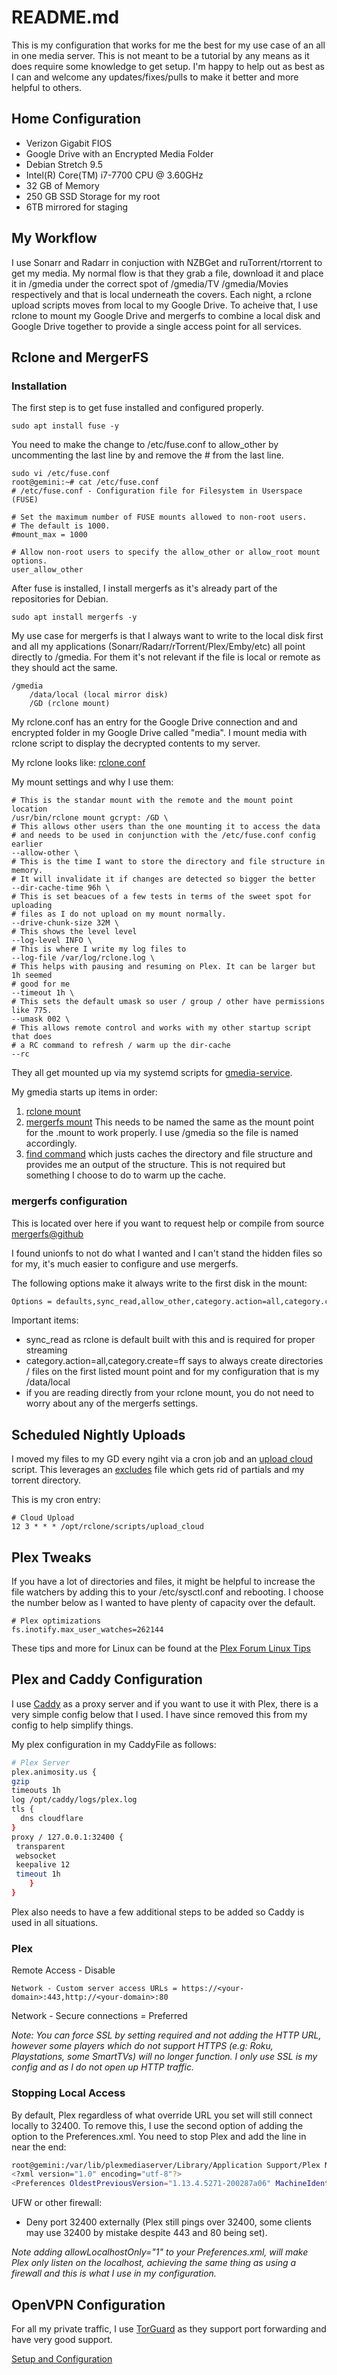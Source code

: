# README.md

This is my configuration that works for me the best for my use case of an all in one media server. This is not meant to be a tutorial by any means as it does require some knowledge to get setup. I'm happy to help out as best as I can and welcome any updates/fixes/pulls to make it better and more helpful to others.

## Home Configuration

- Verizon Gigabit FIOS
- Google Drive with an Encrypted Media Folder
- Debian Stretch 9.5
- Intel(R) Core(TM) i7-7700 CPU @ 3.60GHz
- 32 GB of Memory
- 250 GB SSD Storage for my root
- 6TB mirrored for staging

## My Workflow

I use Sonarr and Radarr in conjuction with NZBGet and ruTorrent/rtorrent to get my media. My normal flow is that they grab a file, download it and place it in /gmedia under the correct spot of /gmedia/TV /gmedia/Movies respectively and that is local underneath the covers. Each night, a rclone upload scripts moves from local to my Google Drive.  To acheive that, I use rclone to mount my Google Drive and mergerfs to combine a local disk and Google Drive together to provide a single access point for all services.

## Rclone and MergerFS

### Installation

The first step is to get fuse installed and configured properly.

	sudo apt install fuse -y
	
You need to make the change to /etc/fuse.conf to allow_other by uncommenting the last line by and remove the # from the last line.

	sudo vi /etc/fuse.conf
	root@gemini:~# cat /etc/fuse.conf
	# /etc/fuse.conf - Configuration file for Filesystem in Userspace (FUSE)
	
	# Set the maximum number of FUSE mounts allowed to non-root users.
	# The default is 1000.
	#mount_max = 1000

	# Allow non-root users to specify the allow_other or allow_root mount options.
	user_allow_other
	
After fuse is installed, I install mergerfs as it's already part of the repositories for Debian.

	sudo apt install mergerfs -y

My use case for mergerfs is that I always want to write to the local disk first and all my applications (Sonarr/Radarr/rTorrent/Plex/Emby/etc) all point directly to /gmedia. For them it's not relevant if the file is local or remote as they should act the same.

  	/gmedia
        /data/local (local mirror disk)
        /GD (rclone mount)
  

My rclone.conf has an entry for the Google Drive connection and and encrypted folder in my Google Drive called "media". I mount media with rclone script to display the decrypted contents to my server. 

My rclone looks like: [rclone.conf](https://github.com/animosity22/homescripts/blob/master/rclone.conf)

My mount settings and why I use them:

```
# This is the standar mount with the remote and the mount point location
/usr/bin/rclone mount gcrypt: /GD \
# This allows other users than the one mounting it to access the data
# and needs to be used in conjunction with the /etc/fuse.conf config earlier
--allow-other \
# This is the time I want to store the directory and file structure in memory.
# It will invalidate it if changes are detected so bigger the better
--dir-cache-time 96h \
# This is set beacues of a few tests in terms of the sweet spot for uploading
# files as I do not upload on my mount normally.
--drive-chunk-size 32M \
# This shows the level level
--log-level INFO \
# This is where I write my log files to
--log-file /var/log/rclone.log \
# This helps with pausing and resuming on Plex. It can be larger but 1h seemed
# good for me
--timeout 1h \
# This sets the default umask so user / group / other have permissions like 775.
--umask 002 \
# This allows remote control and works with my other startup script that does
# a RC command to refresh / warm up the dir-cache
--rc
```

They all get mounted up via my systemd scripts for [gmedia-service](https://github.com/animosity22/homescripts/blob/master/rclone-systemd/gmedia.service).

My gmedia starts up items in order:
1) [rclone mount](https://github.com/animosity22/homescripts/blob/master/rclone-systemd/gmedia-rclone.service)
2) [mergerfs mount](https://github.com/animosity22/homescripts/blob/master/rclone-systemd/gmedia.mount) This needs to be named the same as the mount point for the .mount to work properly. I use /gmedia so the file is named accordingly.
3) [find command](https://github.com/animosity22/homescripts/blob/master/rclone-systemd/gmedia-find.service) which justs caches the directory and file structure and provides me an output of the structure. This is not required but something I choose to do to warm up the cache.


### mergerfs configuration
This is located over here if you want to request help or compile from source [mergerfs@github](https://github.com/trapexit/mergerfs)

I found unionfs to not do what I wanted and I can't stand the hidden files so for my, it's much easier to configure and use mergerfs.

The following options make it always write to the first disk in the mount:

```bash
Options = defaults,sync_read,allow_other,category.action=all,category.create=ff
```

Important items:

- sync_read as rclone is default built with this and is required for proper streaming
- category.action=all,category.create=ff says to always create directories / files on the first listed mount point and for my configuration that is my /data/local
- if you are reading directly from your rclone mount, you do not need to worry about any of the mergerfs settings.

## Scheduled Nightly Uploads

I moved my files to my GD every ngiht via a cron job and an [upload cloud](https://github.com/animosity22/homescripts/blob/master/scripts/upload_cloud) script. This leverages an [excludes](https://github.com/animosity22/homescripts/blob/master/scripts/excludes) file which gets rid of partials and my torrent directory.

This is my cron entry:

```
# Cloud Upload
12 3 * * * /opt/rclone/scripts/upload_cloud
```

## Plex Tweaks
If you have a lot of directories and files, it might be helpful to increase the file watchers by adding this to your /etc/sysctl.conf and rebooting. I choose the number below as I wanted to have plenty of capacity over the default.

```
# Plex optimizations
fs.inotify.max_user_watches=262144
```

These tips and more for Linux can be found at the [Plex Forum Linux Tips](https://forums.plex.tv/t/linux-tips/276247)

## Plex and Caddy Configuration

I use [Caddy](https://github.com/mholt/caddy) as a proxy server and if you want to use it with Plex, there is a very simple config below that I used. I have since removed this from my config to help simplify things.

My plex configuration in my CaddyFile as follows:

```bash
# Plex Server
plex.animosity.us {
gzip
timeouts 1h
log /opt/caddy/logs/plex.log
tls {
  dns cloudflare
}
proxy / 127.0.0.1:32400 {
 transparent
 websocket
 keepalive 12
 timeout 1h
    }
}
```

Plex also needs to have a few additional steps to be added so Caddy is used in all situations.

### Plex

Remote Access - Disable

```
Network - Custom server access URLs = https://<your-domain>:443,http://<your-domain>:80
```
Network - Secure connections = Preferred

<i>Note: You can force SSL by setting required and not adding the HTTP URL, however some players which do not support HTTPS (e.g: Roku, Playstations, some SmartTVs) will no longer function. I only use SSL is my config and as I do not open up HTTP traffic. </i>

### Stopping Local Access
By default, Plex regardless of what override URL you set will still connect locally to 32400. To remove this, I use the second option of adding the option to the Preferences.xml. You need to stop Plex and add the line in near the end:

```bash
root@gemini:/var/lib/plexmediaserver/Library/Application Support/Plex Media Server# cat Preferences.xml
<?xml version="1.0" encoding="utf-8"?>
<Preferences OldestPreviousVersion="1.13.4.5271-200287a06" MachineIdentifier="4db8417f-c3c2-4aa8-96c4-267d0f4fa178" ProcessedMachineIdentifier="a2e448111539e64c746631ba21086e1951ed562f" AnonymousMachineIdentifier="5c03f573-ee73-4eaf-b15f-58743c756e78" GracenoteUser="WEcxAw1bZBMXkcb1506EOLokpBFOs7KyKYk3LnjfXyrpkYP4cBa8XPfV4w3Fy4syy0tv8UGntq6kn5kXBFayLnqwpafDPn2CK/fyMeAb/+EB3CAL2vD4CJxns1VwCa7ZM5jUXUiNZMHr9akNP/hAoGePyqJiAS5qLy8D5+dd+K10XJTB8DvXo2VtXIsN5gxeAKGw" MetricsEpoch="1" AcceptedEULA="1" FriendlyName="gemini" PublishServerOnPlexOnlineKey="0" PlexOnlineToken="d59epUrszcRB5HbUy7qs" PlexOnlineUsername="animosity022" PlexOnlineMail="earl.texter@gmail.com" LastAutomaticMappedPort="28408" CertificateVersion="2" PubSubServer="172.104.24.90" PubSubServerRegion="ewr" PubSubServerPing="51" ManualPortMappingMode="1" logDebug="0" ButlerUpdateChannel="8" FSEventLibraryPartialScanEnabled="1" LanNetworksBandwidth="192.168.1.0/24,127.0.0.1" allowedNetworks="192.168.1.99" secureConnections="1" TranscoderThrottleBuffer="600" HardwareAcceleratedCodecs="1" DlnaEnabled="0" ButlerDatabaseBackupPath="/data/backups/plexdb" ButlerTaskDeepMediaAnalysis="0" ButlerTaskGenerateAutoTags="0" ButlerTaskRefreshEpgGuides="0" ButlerTaskRefreshLibraries="1" ButlerTaskRefreshPeriodicMetadata="0" ButlerTaskReverseGeocode="0" LanguageInCloud="1" GenerateChapterThumbBehavior="never" LoudnessAnalysisBehavior="never" ScannerLowPriority="1" ScheduledLibraryUpdateInterval="21600" ScheduledLibraryUpdatesEnabled="1" autoEmptyTrash="0" ButlerEndHour="6" ButlerStartHour="2" customConnections="https://plex.animosity.us:443" CloudSyncNeedsUpdate="0" DlnaReportTimeline="0" CinemaTrailersFromLibrary="0" ButlerTaskUpgradeMediaAnalysis="0" FSEventLibraryUpdatesEnabled="0" ServerBindInterface="enp2s0" TreatWanIpAsLocal="0" GdmEnabled="0" BackgroundQueueIdlePaused="0" OnDeckWindow="8" LogVerbose="0" logTokens="0" allowLocalhostOnly="1" ManualPortMappingPort="443" GenerateBIFBehavior="asap" TranscoderTempDirectory=""/>
```

UFW or other firewall:
- Deny port 32400 externally (Plex still pings over 32400, some clients may use 32400 by mistake despite 443 and 80 being set).

<i>Note adding allowLocalhostOnly="1" to your Preferences.xml, will make Plex only listen on the localhost, achieving the same thing as using a firewall and this is what I use in my configuration.</i>


## OpenVPN Configuration

For all my private traffic, I use [TorGuard](https://torguard.net/) as they support port forwarding and have very good support.

[Setup and Configuration](https://github.com/animosity22/homescripts/blob/master/OPENVPN.MD)